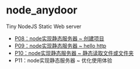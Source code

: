 # node_anydoor

Tiny NodeJS Static Web server

+ [P08：node实现静态服务器 ~ 创建项目](https://juejin.im/post/5dde2898f265da05c201cee1)
+ [P09：node实现静态服务器 ~ hello http](https://juejin.im/post/5ddf8199f265da060c3bed20)
+ [P10：node实现静态服务器 ~ 静态读取文件或文件夹](https://juejin.im/post/5de4b85ce51d4526dd033156)
+ P11：node实现静态服务器 ~ 优化使用体验

